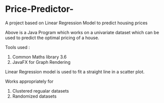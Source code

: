 # Price-Predictor-
A project based on Linear Regression Model to predict housing prices

Above is a Java Program which works on a univariate dataset which can
be used to predict the optimal pricing of a house. 

Tools used : 

1. Common Maths library 3.6 
2. JavaFX for Graph Rendering

Linear Regression model is used to fit a straight line 
in a scatter plot.

Works appropriately for 
1. Clustered regualar datasets
2. Randomized datasets
